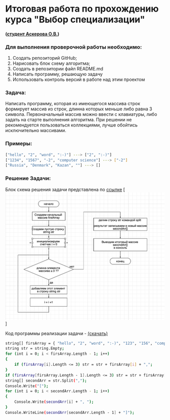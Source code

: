 # Итоговая работа по прохождению курса "Выбор специализации"
#### ([студент Аскерова О.В.](https://gb.ru/users/23571))


### Для выполнения проверочной работы необходимо:
1. Создать репозиторий GitHub;
2. Нарисовать блок схему алгоритма;
3. Создать в репозитории файл README.md
4. Написать программу, решающую задачу
5. Использовать контроль версий в работе над этим проектом

### Задача:

Написать программу,  которая из имеющегося массива строк формирует массив из строк, длинна которых меньше либо равна 3 символа. Первоначальный массив можно ввести с клавиатуры, либо задать на старте выполнения алгоритма. При решении не рекомендуется пользоваться коллекциями, лучше обойтись исключительно массивами.

### Примеры: 
```sh
["hello", "2", "word", ":-)"] ---> ["2", ":-)"]
["1234", "1567", "-2", "computer science"] ---> ["-2"]
["Russia", "Denmark", "Kazan", ""] ---> []
```

### Решение Задачи:

Блок схема решения задачи представлена по [ссылке](https://github.com/Deniffler/ChoiceOfSpecialization/blob/main/BlockSheme.jpg)
[![N|Solid](https://github.com/Deniffler/ChoiceOfSpecialization/blob/main/BlockSheme.jpg)]

Код программы реализации задачи   - [(скачать)](https://github.com/Deniffler/ChoiceOfSpecialization/blob/main/Code/Program.cs)
```sh
string[] firsArray = { "hello", "2", "word", ":-)", "123", "156", "computer scence", "Russia", "Denmark", "Kaz" };
string str = string.Empty;
for (int i = 0; i < firsArray.Length - 1; i++)
{
    if (firsArray[i].Length <= 3) str = str + firsArray[i] + ",";
}
if (firsArray[firsArray.Length - 1].Length <= 3) str = str + firsArray[firsArray.Length - 1];
string[] secondArr = str.Split(",");
Console.Write("[");
for (int i = 0; i < secondArr.Length - 1; i++)
{
    Console.Write(secondArr[i] + ", ");
}
Console.WriteLine(secondArr[secondArr.Length - 1] + "]");
